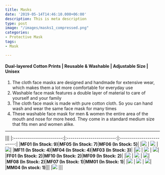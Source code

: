 ```yaml
---
title: Masks
date: '2019-05-14T14:46:10.000+06:00'
description: This is meta description
type: post
image: "/images/masks1_compressed.png"
categories:
- Protective Mask
tags:
- Mask

---
```

#### Dual-layered Cotton Prints | Reusable & Washable | Adjustable Size | Unisex

1. The cloth face masks are designed and handmade for extensive wear, which makes them a lot more comfortable for everyday use
2. Washable face mask features a double layer of material to care of yourself and your family
3. The cloth face mask is made with pure cotton cloth. So you can hand wash and wear the same face mask for many times
4. These washable face mask for men & women the entire area of the mouth and nose for more heed. They come in a standard medium size that fits men and women alike.

***
|||
|:-------------------------:|:-------------------------:|:-------------------------:|
|**MF01 (In Stock: 9)**|**MF05 (In Stock: 7)**|**MF06 (In Stock: 5)**|
|![](/images/mf01.jpeg) | ![](/images/mf05.jpeg) | ![](/images/mf06.jpeg)|
|**MF11 (In Stock: 4)**|**MF04 (In Stock: 4)**|**MF03 (In Stock: 3)**|
|![](/images/mf11.jpeg) | ![](/images/mf04.jpeg) | ![](/images/mf03.png)|
|**FF01 (In Stock: 2)**|**MF10 (In Stock: 2)**|**MF09 (In Stock: 2)**|
|![](/images/ff01.jpeg) | ![](/images/mf10.jpeg) | ![](/images/mf09.jpeg)|
|**MF08 (In Stock: 2)**|**MF07 (In Stock: 1)**|**MM01 (In Stock: 1)**|
|![](/images/mf08.jpeg) | ![](/images/mf07.jpeg) | ![](/images/mm01.jpeg)|
|**MM04 (In stock: 1)**|||
|![](/images/mm04.jpeg) |||
